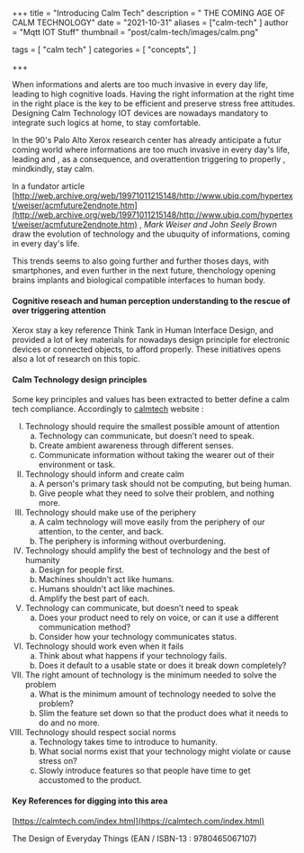 +++
title = "Introducing Calm Tech"
description = " THE COMING AGE OF CALM TECHNOLOGY"
date = "2021-10-31"
aliases = ["calm-tech" ]
author = "Mqtt IOT Stuff"
thumbnail = "post/calm-tech/images/calm.png"

tags = [
    "calm tech"
]
categories = [
    "concepts",
]

+++

When informations and alerts are too much invasive in every day life, leading to high cognitive loads. Having the right information at the right time in the right place is the key to be efficient and preserve stress free attitudes. Designing Calm Technology IOT devices are nowadays mandatory to integrate such logics at home, to stay comfortable. 

<!--more-->

In the 90's Palo Alto Xerox research center has already anticipate a futur coming world where informations are too much invasive in every day's life, leading and , as a consequence, and overattention triggering to properly , mindkindly, stay calm.

In a fundator article [http://web.archive.org/web/19971011215148/http://www.ubiq.com/hypertext/weiser/acmfuture2endnote.htm](http://web.archive.org/web/19971011215148/http://www.ubiq.com/hypertext/weiser/acmfuture2endnote.htm) , *Mark Weiser and John Seely Brown*  draw the evolution of technology and the ubuquity of informations, coming in every day's life.

This trends seems to also going further and further thoses days, with smartphones, and even further in the next future, thenchology opening brains implants and biological compatible interfaces to human body.



#### Cognitive reseach and human perception understanding to the rescue of over triggering attention

Xerox stay a key reference Think Tank in Human Interface Design, and provided a lot of key materials for nowadays design principle for electronic devices or connected objects, to afford properly. These initiatives opens also a lot of research on this topic. 





#### Calm Technology design principles

Some key principles and values has been extracted to better define a calm tech compliance. Accordingly to [calmtech](https://calmtech.com/index.html) website :



<ol type="I">
<!-- list item -->
<li>Technology should require the smallest possible amount of attention 
<ol type="a">     
<li>Technology can communicate, but doesn’t need to speak.</li>
<li>Create ambient awareness through different senses.</li>    
<li>Communicate information without taking the wearer out of their environment or task.</li>
</ol>
</li>
          <!-- end list item -->
          <!-- list item -->

<!-- Additional Notes: Keep in mind that people have a limited amount of attention. Attempt to create technology that requires the least amount of their attention while providing the most useful functions. Consider how your interface can provide information without tak- ing the user out of their primary task. --> 
              
<li>Technology should inform and create calm
<ol type="a">     
<li>A person's primary task should not be computing, but being human.</li>
<li>Give people what they need to solve their problem, and nothing more.</li> 
</ol>
</li>
    
<!-- end list item -->
<!-- list item -->
              
<li>Technology should make use of the periphery
<ol type="a">     
<li>A calm technology will move easily from the periphery of our attention, to the center, and back.</li>
<li>The periphery is informing without overburdening.</li>
<!-- Additional notes: Explore ways in which your technology can make use of peripheral attention . Technology should make use of the periphery. -->
</ol>
</li>
    
<!-- end list item -->
<!-- list item -->
    
<li>Technology should amplify the best of technology and the best of humanity
<ol type="a">     
<li>Design for people first.</li>
<li>Machines shouldn't act like humans.</li> 
<li>Humans shouldn't act like machines.</li> 
<li>Amplify the best part of each.</li>
</ol>
</li>
    
<!-- end list item -->
<!-- list item -->
    
<li>Technology can communicate, but doesn’t need to speak
<ol type="a">     
<li>Does your product need to rely on voice, or can it use a different communication method?</li> 
<li>Consider how your technology communicates status.</li>
</ol>
</li>
    
<!-- end list item -->
<!-- list item -->
    
<li>Technology should work even when it fails
<ol type="a">     
<li>Think about what happens if your technology fails.</li>
<li>Does it default to a usable state or does it break down completely?</li>
</ol>
</li>
            
<li>The right amount of technology is the minimum needed to solve the problem
<ol type="a">     
<li>What is the minimum amount of technology needed to solve the problem?</li>
<li>Slim the feature set down so that the product does what it needs to do and no more.</li>
</ol>
</li>
    
<!-- end list item -->
<!-- list item -->
              
<li>Technology should respect social norms
<ol type="a">     
<li>Technology takes time to introduce to humanity.</li>
<li>What social norms exist that your technology might violate or cause stress on?</li>
<li>Slowly introduce features so that people have time to get accustomed to the product.</li>
</ol>
</li>
    
<!-- end list item -->
<!-- list item -->
</ol>





#### Key References for digging into this area

[https://calmtech.com/index.html](https://calmtech.com/index.html)

The Design of Everyday Things (EAN / ISBN-13 : 9780465067107)
